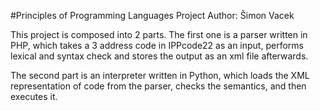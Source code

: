 #Principles of Programming Languages Project
Author: Šimon Vacek

This project is composed into 2 parts. The first one is a parser written in PHP, which takes a 3 address code
in IPPcode22 as an input, performs lexical and syntax check and stores the output as an xml file
afterwards.

The second part is an interpreter written in Python, which loads the XML representation of code from the parser,
checks the semantics, and then executes it.
